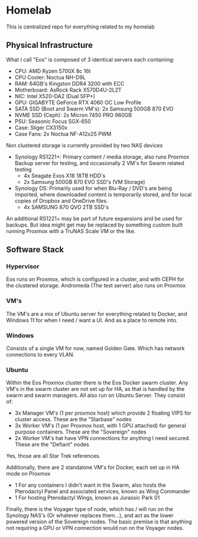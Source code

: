 # Homelab
This is centralized repo for everything related to my homelab

## Physical Infrastructure
What I call "Eos" is composed of 3 identical servers each containing:
- CPU: AMD Ryzen 5700X 8c 16t
- CPU Cooler: Noctua NH-D9L
- RAM: 64GB's Kingston DDR4 3200 with ECC
- Motherboard: AsRock Rack X570D4U-2L2T
- NIC: Intel X520-DA2 (Dual SFP+)
- GPU: GIGABYTE GeForce RTX 4060 OC Low Profile
- SATA SSD (Boot and Swarm VM's): 2x Samsung 500GB 870 EVO
- NVME SSD (Ceph): 2x Micron 7450 PRO 960GB
- PSU: Seasonic Focus SGX-650
- Case: Sliger CX3150x
- Case Fans: 2x Noctua NF-A12x25 PWM

Non clustered storage is currently provided by two NAS devices
- Synology RS1221+: Primary content / media storage, also runs Proxmox Backup server for testing, and occasionally 2 VM's for Swarm related testing
    - 4x Seagate Exos X18 18TB HDD's
    - 2x Samsung 500GB 870 EVO SSD's (VM Storage)
- Synology DS: Primarily used for when Blu-Ray / DVD's are being imported, where downloaded content is temporarily stored, and for local copies of Dropbox and OneDrive files.
    - 4x SAMSUNG 870 QVO 2TB SSD's

An additional RS1221+ may be part of future expansions and be used for backups. But idea might get may be replaced by something custom built running Proxmox with a TruNAS Scale VM or the like.

## Software Stack

### Hypervisor
Eos runs on Proxmox, which is configured in a cluster, and with CEPH for the clustered storage. Andromeda (The test server) also runs on Proxmox

### VM's
The VM's are a mix of Ubuntu server for everything related to Docker, and Windows 11 for when I need / want a UI. And as a place to remote into.

### Windows
Consists of a single VM for now, named Golden Gate. Which has network connections to every VLAN.

### Ubuntu
Within the Eos Proxmox cluster there is the Eos Docker swarm cluster. Any VM's in the swarm cluster are not set up for HA, as that is handled by the swarm and swarm managers. All also run on Ubuntu Server. They consist of:
- 3x Manager VM's (1 per proxmox host) which provide 2 floating VIPS for cluster access. These are the "Starbase" nodes
- 3x Worker VM's (1 per Proxmox host, with 1 GPU attached) for general purpose containers. These are the "Sovereign" nodes
- 2x Worker VM's hat have VPN connections for anything I need secured. These are the "Defiant" nodes

Yes, those are all Star Trek references.

Additionally, there are 2 standalone VM's for Docker, each set up in HA mode on Proxmox
- 1 For any containers I didn't want in the Swarm, also hosts the Pterodactyl Panel and associated services, known as Wing Commander
- 1 For hosting Pterodactyl Wings, known as Jurassic Park 01

Finally, there is the Voyager type of node, which has / will run on the Synology NAS's (Or whatever replaces them...), and act as the lower powered version of the Sovereign nodes. The basic premise is that anything not requiring a GPU or VPN connection would run on the Voyager nodes.




